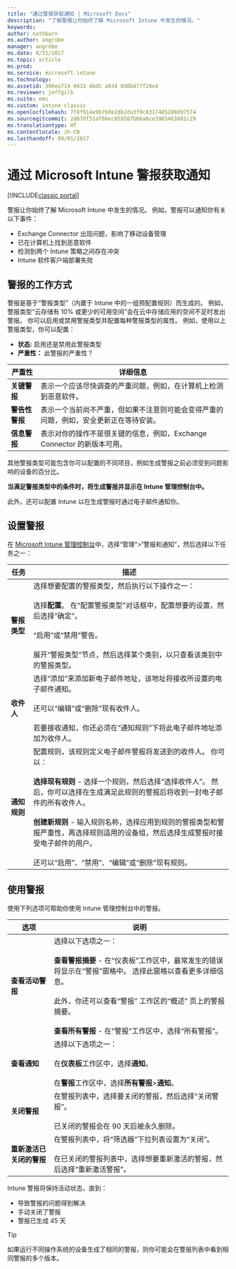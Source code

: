 ```yaml
---
title: "通过警报获取通知 | Microsoft Docs"
description: "了解警报让你始终了解 Microsoft Intune 中发生的情况。"
keywords: 
author: nathbarn
ms.author: angrobe
manager: angrobe
ms.date: 8/31/2017
ms.topic: article
ms.prod: 
ms.service: microsoft intune
ms.technology: 
ms.assetid: 396ea714 0433 4bd5 a934 8d0b477f28e4
ms.reviewer: jeffgilb
ms.suite: ems
ms.custom: intune classic
ms.openlocfilehash: 7f8f914e9b7b0e2db2da3f9c8317485208d97574
ms.sourcegitcommit: 2d67df51af66ec859587b66a6ce3965461601c29
ms.translationtype: HT
ms.contentlocale: zh-CN
ms.lasthandoff: 09/01/2017
---
```

#  <a name="use-alerts-to-get-notified-by-microsoft-intune"></a>通过 Microsoft Intune 警报获取通知

[!INCLUDE[classic portal](../includes/classic-portal.md)]

警报让你始终了解 Microsoft Intune 中发生的情况。 例如，警报可以通知你有关以下事件：
- Exchange Connector 出现问题，影响了移动设备管理
- 已在计算机上找到恶意软件
- 检测到两个 Intune 策略之间存在冲突
- Intune 软件客户端部署失败

## <a name="how-alerts-work"></a>警报的工作方式

警报是基于“警报类型”（内置于 Intune 中的一组预配置规则）而生成的。 例如，警报类型“云存储有 10% 或更少的可用空间”会在云中存储应用的空间不足时发出警报。 你可以启用或禁用警报类型并配置每种警报类型的属性。 例如，使用以上警报类型，你可以配置：

- **状态:** 启用还是禁用此警报类型
- **严重性：** 此警报的严重性？

|严重性|详细信息|
|--|---|
|**关键警报**|表示一个应该尽快调查的严重问题，例如，在计算机上检测到恶意软件。|
|**警告性警报**|表示一个当前尚不严重，但如果不注意则可能会变得严重的问题，例如，安全更新正在等待安装。|
|**信息警报**|表示对你的操作不是很关键的信息，例如，Exchange Connector 的新版本可用。|

其他警报类型可能包含你可以配置的不同项目，例如生成警报之前必须受到问题影响的设备的百分比。

**当满足警报类型中的条件时，将生成警报并显示在 Intune 管理控制台中。**

此外，还可以配置 Intune 以在生成警报时通过电子邮件通知你。

## <a name="set-up-alerts"></a>设置警报

在 [Microsoft Intune 管理控制台](https://manage.microsoft.com)中，选择“管理”&gt;“警报和通知”，然后选择以下任务之一：

|任务|描述|
|---|------|
|**警报类型**|选择想要配置的警报类型，然后执行以下操作之一：<br /><br />选择**配置**。 在“配置警报类型”对话框中，配置想要的设置，然后选择“确定”。<br /><br />“启用”或“禁用”警告。<br /><br />展开“警报类型”节点，然后选择某个类别，以只查看该类别中的警报类型。|
|**收件人**|选择“添加”来添加新电子邮件地址，该地址将接收所设置的电子邮件通知。<br /><br />还可以“编辑”或“删除”现有收件人。<br /><br />若要接收通知，你还必须在“通知规则”下将此电子邮件地址添加为收件人。|
|**通知规则**|配置规则，该规则定义电子邮件警报将发送到的收件人。 你可以：<br /><br />**选择现有规则** - 选择一个规则，然后选择“选择收件人”。 然后，你可以选择在生成满足此规则的警报后将收到一封电子邮件的所有收件人。<br /><br />**创建新规则** - 输入规则名称，选择应用到规则的警报类型和警报严重性，再选择规则适用的设备组，然后选择生成警报时接受电子邮件的用户。<br /><br />还可以“启用”、“禁用”、“编辑”或“删除”现有规则。|

## <a name="working-with-alerts"></a>使用警报

使用下列选项可帮助你使用 Intune 管理控制台中的警报。

|选项|说明|
|-----|----|
|**查看活动警报**|选择以下选项之一：<br /><br />**查看警报摘要** - 在“仪表板”工作区中，最常发生的错误将显示在“警报”窗格中。 选择此窗格以查看更多详细信息。<br /><br />此外，你还可以查看“警报”  工作区的“概述”  页上的警报摘要。<br /><br />**查看所有警报** - 在“警报”工作区中，选择“所有警报”。|
|**查看通知**|选择以下选项之一：<br /><br />在**仪表板**工作区中，选择**通知**。<br /><br />在**警报**工作区中，选择**所有警报**&gt;**通知**。|
|**关闭警报**|在警报列表中，选择要关闭的警报，然后选择“关闭警报”。<br /><br />已关闭的警报会在 90 天后被永久删除。|
|**重新激活已关闭的警报**|在警报列表中，将“筛选器”下拉列表设置为“关闭”。<br /><br />在已关闭的警报列表中，选择想要重新激活的警报，然后选择“重新激活警报”。|

Intune 警报将保持活动状态，直到：

- 导致警报的问题得到解决
- 手动关闭了警报
- 警报已生成 45 天

> [!TIP]
> 如果运行不同操作系统的设备生成了相同的警报，则你可能会在警报列表中看到相同警报的多个版本。
